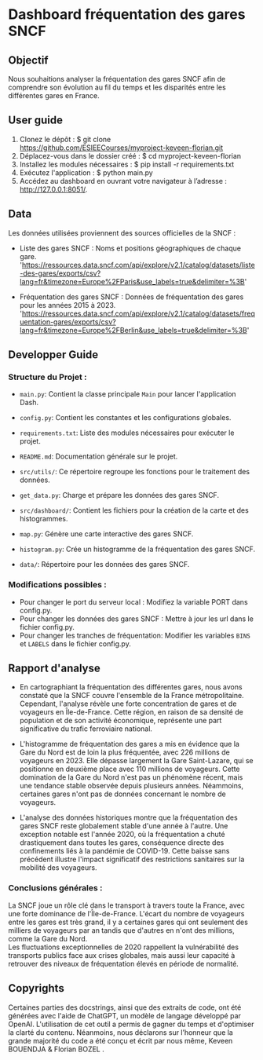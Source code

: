 # Dashboard fréquentation des gares SNCF

## Objectif
Nous souhaitions analyser la fréquentation des gares SNCF afin de comprendre son évolution au fil du temps et les disparités entre les différentes gares en France.

## User guide
1. Clonez le dépôt : $ git clone https://github.com/ESIEECourses/myproject-keveen-florian.git
2. Déplacez-vous dans le dossier créé : $ cd myproject-keveen-florian
3. Installez les modules nécessaires : $ pip install -r requirements.txt
4. Exécutez l'application : $ python main.py
5. Accédez au dashboard en ouvrant votre navigateur à l’adresse : http://127.0.0.1:8051/.

## Data
Les données utilisées proviennent des sources officielles de la SNCF :

- Liste des gares SNCF : Noms et positions géographiques de chaque gare. 
'https://ressources.data.sncf.com/api/explore/v2.1/catalog/datasets/liste-des-gares/exports/csv?lang=fr&timezone=Europe%2FParis&use_labels=true&delimiter=%3B'

- Fréquentation des gares SNCF : Données de fréquentation des gares pour les années 2015 à 2023.
'https://ressources.data.sncf.com/api/explore/v2.1/catalog/datasets/frequentation-gares/exports/csv?lang=fr&timezone=Europe%2FBerlin&use_labels=true&delimiter=%3B'

## Developper Guide
### Structure du Projet :

- `main.py`: Contient la classe principale `Main` pour lancer l'application Dash.
- `config.py`:  Contient les constantes et les configurations globales.
- `requirements.txt`:  Liste des modules nécessaires pour exécuter le projet.
- `README.md`: Documentation générale sur le projet.

- `src/utils/`: Ce répertoire regroupe les fonctions pour le traitement des données.
- `get_data.py`: Charge et prépare les données des gares SNCF.

- `src/dashboard/`: Contient les fichiers pour la création de la carte et des histogrammes.
- `map.py`: Génère une carte interactive des gares SNCF.
- `histogram.py`: Crée un histogramme de la fréquentation des gares SNCF.

- `data/`: Répertoire pour les données des gares SNCF.

### Modifications possibles :
- Pour changer le port du serveur local : Modifiez la variable PORT dans config.py.
- Pour changer les données des gares SNCF : Mettre à jour les url dans le fichier config.py.
- Pour changer les tranches de fréquentation: Modifier les variables `BINS` et `LABELS` dans le fichier config.py.

## Rapport d'analyse
- En cartographiant la fréquentation des différentes gares, nous avons constaté que la SNCF couvre l'ensemble de la France métropolitaine. Cependant, l'analyse révèle une forte concentration de gares et de voyageurs en Île-de-France. Cette région, en raison de sa densité de population et de son activité économique, représente une part significative du trafic ferroviaire national.

- L'histogramme de fréquentation des gares a mis en évidence que la Gare du Nord est de loin la plus fréquentée, avec 226 millions de voyageurs en 2023. Elle dépasse largement la Gare Saint-Lazare, qui se positionne en deuxième place avec 110 millions de voyageurs. Cette domination de la Gare du Nord n'est pas un phénomène récent, mais une tendance stable observée depuis plusieurs années. Néammoins, certaines gares n'ont pas de données concernant le nombre de voyageurs. 

- L'analyse des données historiques montre que la fréquentation des gares SNCF reste globalement stable d'une année à l'autre. Une exception notable est l'année 2020, où la fréquentation a chuté drastiquement dans toutes les gares, conséquence directe des confinements liés à la pandémie de COVID-19. Cette baisse sans précédent illustre l'impact significatif des restrictions sanitaires sur la mobilité des voyageurs.

### Conclusions générales : 
La SNCF joue un rôle clé dans le transport à travers toute la France, avec une forte dominance de l'Île-de-France.
L'écart du nombre de voyageurs entre les gares est très grand, il y a certaines gares qui ont seulement des milliers de voyageurs par an tandis que d'autres en n'ont des millions, comme la Gare du Nord.  
Les fluctuations exceptionnelles de 2020 rappellent la vulnérabilité des transports publics face aux crises globales, mais aussi leur capacité à retrouver des niveaux de fréquentation élevés en période de normalité.

## Copyrights
Certaines parties des docstrings, ainsi que des extraits de code, ont été générées avec l'aide de ChatGPT, un modèle de langage développé par OpenAI. L'utilisation de cet outil a permis de gagner du temps et d'optimiser la clarté du contenu.
Néanmoins, nous déclarons sur l’honneur que la grande majorité du code a été conçu et écrit par nous même, Keveen BOUENDJA & Florian BOZEL . 
